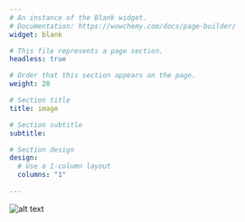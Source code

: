 ```yaml
---
# An instance of the Blank widget.
# Documentation: https://wowchemy.com/docs/page-builder/
widget: blank

# This file represents a page section.
headless: true

# Order that this section appears on the page.
weight: 20

# Section title
title: image

# Section subtitle
subtitle:

# Section design
design:
  # Use a 1-column layout
  columns: "1"
  
---
```

    
![alt text](img/welcome.jpg)
